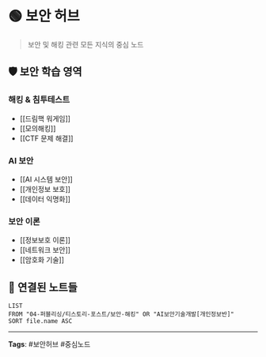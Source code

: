 # 🟢 보안 허브

> 보안 및 해킹 관련 모든 지식의 중심 노드

## 🛡️ 보안 학습 영역

### 해킹 & 침투테스트
- [[드림핵 워게임]]
- [[모의해킹]]
- [[CTF 문제 해결]]

### AI 보안
- [[AI 시스템 보안]]
- [[개인정보 보호]]
- [[데이터 익명화]]

### 보안 이론
- [[정보보호 이론]]
- [[네트워크 보안]]
- [[암호화 기술]]

## 🔗 연결된 노트들

```dataview
LIST
FROM "04-퍼블리싱/티스토리-포스트/보안-해킹" OR "AI보안기술개발[개인정보반]"
SORT file.name ASC
```

---
**Tags**: #보안허브 #중심노드